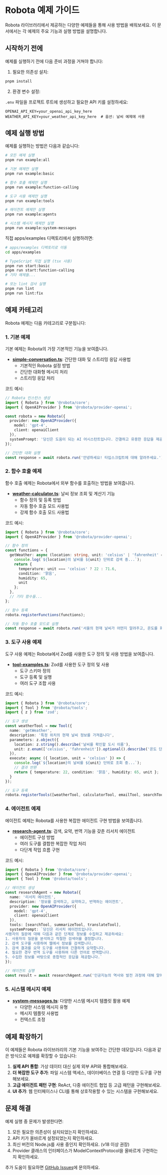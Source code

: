 # Robota 예제 가이드

Robota 라이브러리에서 제공하는 다양한 예제들을 통해 사용 방법을 배워보세요. 이 문서에서는 각 예제의 주요 기능과 실행 방법을 설명합니다.

## 시작하기 전에

예제를 실행하기 전에 다음 준비 과정을 거쳐야 합니다:

1. 필요한 의존성 설치:

```bash
pnpm install
```

2. 환경 변수 설정:

`.env` 파일을 프로젝트 루트에 생성하고 필요한 API 키를 설정하세요:

```
OPENAI_API_KEY=your_openai_api_key_here
WEATHER_API_KEY=your_weather_api_key_here  # 옵션: 날씨 예제에 사용
```

## 예제 실행 방법

예제를 실행하는 방법은 다음과 같습니다:

```bash
# 모든 예제 실행
pnpm run example:all

# 기본 예제만 실행
pnpm run example:basic

# 함수 호출 예제만 실행
pnpm run example:function-calling

# 도구 사용 예제만 실행
pnpm run example:tools

# 에이전트 예제만 실행
pnpm run example:agents

# 시스템 메시지 예제만 실행
pnpm run example:system-messages
```

직접 apps/examples 디렉토리에서 실행하려면:

```bash
# apps/examples 디렉토리로 이동
cd apps/examples

# TypeScript 직접 실행 (tsx 사용)
pnpm run start:basic
pnpm run start:function-calling
# 기타 예제들...

# 또는 lint 검사 실행
pnpm run lint
pnpm run lint:fix
```

## 예제 카테고리

Robota 예제는 다음 카테고리로 구분됩니다:

### 1. 기본 예제

기본 예제는 Robota의 가장 기본적인 기능을 보여줍니다.

- **[simple-conversation.ts](../apps/examples/basic/simple-conversation.ts)**: 간단한 대화 및 스트리밍 응답 사용법
  - 기본적인 Robota 설정 방법
  - 간단한 대화형 메시지 처리
  - 스트리밍 응답 처리
  
코드 예시:
```typescript
// Robota 인스턴스 생성
import { Robota } from '@robota/core';
import { OpenAIProvider } from '@robota/provider-openai';

const robota = new Robota({
  provider: new OpenAIProvider({
    model: 'gpt-4',
    client: openaiClient
  }),
  systemPrompt: '당신은 도움이 되는 AI 어시스턴트입니다. 간결하고 유용한 응답을 제공하세요.'
});

// 간단한 대화 실행
const response = await robota.run('안녕하세요! 타입스크립트에 대해 알려주세요.');
```

### 2. 함수 호출 예제

함수 호출 예제는 Robota에서 외부 함수를 호출하는 방법을 보여줍니다.

- **[weather-calculator.ts](../apps/examples/function-calling/weather-calculator.ts)**: 날씨 정보 조회 및 계산기 기능
  - 함수 정의 및 등록 방법
  - 자동 함수 호출 모드 사용법
  - 강제 함수 호출 모드 사용법
  
코드 예시:
```typescript
import { Robota } from '@robota/core';
import { OpenAIProvider } from '@robota/provider-openai';

// 함수 정의
const functions = {
  getWeather: async (location: string, unit: 'celsius' | 'fahrenheit' = 'celsius') => {
    console.log(`${location}의 날씨를 ${unit} 단위로 검색 중...`);
    return {
      temperature: unit === 'celsius' ? 22 : 71.6,
      condition: '맑음',
      humidity: 65,
      unit
    };
  },
  // 기타 함수들...
};

// 함수 등록
robota.registerFunctions(functions);

// 자동 함수 호출 모드로 실행
const response = await robota.run('서울의 현재 날씨가 어떤지 알려주고, 온도를 화씨로 변환해줘.');
```

### 3. 도구 사용 예제

도구 사용 예제는 Robota에서 Zod를 사용한 도구 정의 및 사용 방법을 보여줍니다.

- **[tool-examples.ts](../apps/examples/tools/tool-examples.ts)**: Zod를 사용한 도구 정의 및 사용
  - 도구 스키마 정의
  - 도구 등록 및 실행
  - 여러 도구 조합 사용
  
코드 예시:
```typescript
import { Robota } from '@robota/core';
import { Tool } from '@robota/tools';
import { z } from 'zod';

// 도구 생성
const weatherTool = new Tool({
  name: 'getWeather',
  description: '특정 위치의 현재 날씨 정보를 가져옵니다',
  parameters: z.object({
    location: z.string().describe('날씨를 확인할 도시 이름'),
    unit: z.enum(['celsius', 'fahrenheit']).optional().describe('온도 단위')
  }),
  execute: async ({ location, unit = 'celsius' }) => {
    console.log(`${location}의 날씨를 ${unit} 단위로 조회 중...`);
    // 결과 반환
    return { temperature: 22, condition: '맑음', humidity: 65, unit };
  }
});

// 도구 등록
robota.registerTools([weatherTool, calculatorTool, emailTool, searchTool]);
```

### 4. 에이전트 예제

에이전트 예제는 Robota를 사용한 복잡한 에이전트 구현 방법을 보여줍니다.

- **[research-agent.ts](../apps/examples/agents/research-agent.ts)**: 검색, 요약, 번역 기능을 갖춘 리서치 에이전트
  - 에이전트 구성 방법
  - 여러 도구를 결합한 복잡한 작업 처리
  - 다단계 작업 흐름 구현
  
코드 예시:
```typescript
import { Robota } from '@robota/core';
import { OpenAIProvider } from '@robota/provider-openai';
import { Tool } from '@robota/tools';

// 에이전트 생성
const researchAgent = new Robota({
  name: '리서치 에이전트',
  description: '정보를 검색하고, 요약하고, 번역하는 에이전트',
  provider: new OpenAIProvider({
    model: 'gpt-4',
    client: openaiClient
  }),
  tools: [searchTool, summarizeTool, translateTool],
  systemPrompt: `당신은 리서치 에이전트입니다.
사용자의 질문에 대해 다음과 같은 단계로 정보를 수집하고 제공하세요:
1. 사용자의 질문을 분석하고 적절한 검색어를 결정합니다.
2. 검색 도구를 사용하여 웹에서 정보를 검색합니다.
3. 검색 결과를 요약 도구를 사용하여 간결하게 요약합니다.
4. 필요한 경우 번역 도구를 사용하여 다른 언어로 번역합니다.
5. 수집한 정보를 바탕으로 종합적인 응답을 제공합니다.`
});

// 에이전트 실행
const result = await researchAgent.run('인공지능의 역사와 발전 과정에 대해 알아보고 싶습니다.');
```

### 5. 시스템 메시지 예제

- **[system-messages.ts](../apps/examples/system-messages/system-messages.ts)**: 다양한 시스템 메시지 템플릿 활용 예제
  - 다양한 시스템 메시지 유형
  - 메시지 템플릿 사용법
  - 컨텍스트 조정

## 예제 확장하기

이 예제들은 Robota 라이브러리의 기본 기능을 보여주는 간단한 데모입니다. 다음과 같은 방식으로 예제를 확장할 수 있습니다:

1. **실제 API 통합**: 가상 데이터 대신 실제 외부 API와 통합해보세요.
2. **더 복잡한 도구 추가**: 파일 시스템 액세스, 데이터베이스 연결 등 다양한 도구를 구현해보세요.
3. **고급 에이전트 패턴 구현**: ReAct, 다중 에이전트 협업 등 고급 패턴을 구현해보세요.
4. **UI 추가**: 웹 인터페이스나 CLI를 통해 상호작용할 수 있는 시스템을 구현해보세요.

## 문제 해결

예제 실행 중 문제가 발생한다면:

1. 모든 필요한 의존성이 설치되었는지 확인하세요.
2. API 키가 올바르게 설정되었는지 확인하세요.
3. 최신 버전의 Node.js를 사용 중인지 확인하세요. (v18 이상 권장)
4. Provider 클래스의 인터페이스가 ModelContextProtocol을 올바르게 구현하는지 확인하세요.

추가 도움이 필요하면 [GitHub Issues](https://github.com/yourorg/robota/issues)에 문의하세요. 